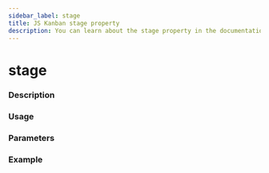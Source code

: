```yaml
---
sidebar_label: stage
title: JS Kanban stage property
description: You can learn about the stage property in the documentation of the JavaScript Kanban library. Browse developer guides and API reference, try out code examples and live demos.
---
```


# stage

### Description


### Usage


### Parameters


### Example

```jsx

```
